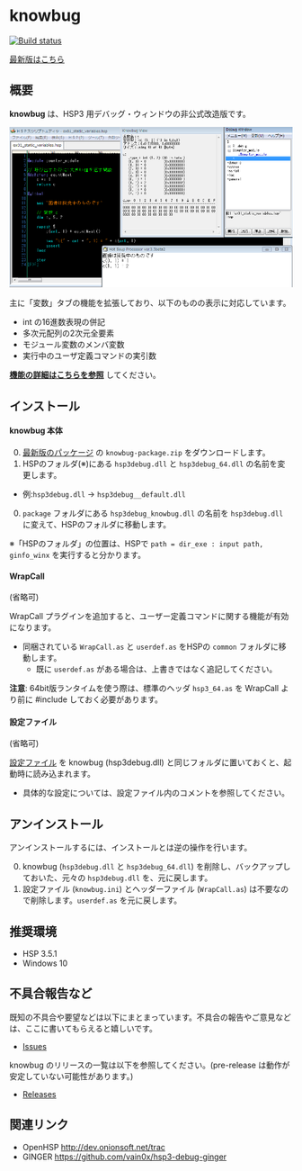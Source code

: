 ﻿# knowbug

[![Build status](https://ci.appveyor.com/api/projects/status/67ue70udoicrb98v/branch/master?svg=true)](https://ci.appveyor.com/project/vain0x/knowbug/branch/master)

[最新版はこちら](https://github.com/vain0x/knowbug/releases/latest)

## 概要

**knowbug** は、HSP3 用デバッグ・ウィンドウの非公式改造版です。

![スクリーンショット](./package/screenshot/static_variables.png)

主に「変数」タブの機能を拡張しており、以下のものの表示に対応しています。

* int の16進数表現の併記
* 多次元配列の2次元全要素
* モジュール変数のメンバ変数
* 実行中のユーザ定義コマンドの実引数

**[機能の詳細はこちらを参照](details.md)** してください。

## インストール

#### knowbug 本体

0. [最新版のパッケージ](https://github.com/vain0x/knowbug/releases/latest) の `knowbug-package.zip` をダウンロードします。
0. HSPのフォルダ(※)にある ``hsp3debug.dll`` と ``hsp3debug_64.dll`` の名前を変更します。
  * 例:``hsp3debug.dll`` → ``hsp3debug__default.dll``
0. `package` フォルダにある ``hsp3debug_knowbug.dll`` の名前を ``hsp3debug.dll`` に変えて、HSPのフォルダに移動します。

※「HSPのフォルダ」の位置は、HSPで ``path = dir_exe : input path, ginfo_winx`` を実行すると分かります。

#### WrapCall

(省略可)

WrapCall プラグインを追加すると、ユーザー定義コマンドに関する機能が有効になります。

* 同梱されている ``WrapCall.as`` と ``userdef.as`` をHSPの `common` フォルダに移動します。
  * 既に ``userdef.as`` がある場合は、上書きではなく追記してください。

**注意**: 64bit版ランタイムを使う際は、標準のヘッダ ``hsp3_64.as`` を WrapCall より前に \#include しておく必要があります。

#### 設定ファイル

(省略可)

[設定ファイル](./package/knowbug.ini) を knowbug (hsp3debug.dll) と同じフォルダに置いておくと、起動時に読み込まれます。

* 具体的な設定については、設定ファイル内のコメントを参照してください。

## アンインストール

アンインストールするには、インストールとは逆の操作を行います。

0. knowbug (``hsp3debug.dll`` と ``hsp3debug_64.dll``) を削除し、バックアップしておいた、元々の ``hsp3debug.dll`` を、元に戻します。
0. 設定ファイル (``knowbug.ini``) とヘッダーファイル (``WrapCall.as``) は不要なので削除します。``userdef.as`` を元に戻します。

## 推奨環境

- HSP 3.5.1
- Windows 10

## 不具合報告など

既知の不具合や要望などは以下にまとまっています。不具合の報告やご意見などは、ここに書いてもらえると嬉しいです。

- [Issues](https://github.com/vain0x/knowbug/issues)

knowbug のリリースの一覧は以下を参照してください。(pre-release は動作が安定していない可能性があります。)

- [Releases](https://github.com/vain0x/knowbug/releases)

## 関連リンク

- OpenHSP <http://dev.onionsoft.net/trac>
- GINGER <https://github.com/vain0x/hsp3-debug-ginger>
